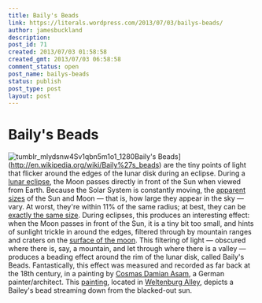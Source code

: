 ```yaml
---
title: Baily's Beads
link: https://literals.wordpress.com/2013/07/03/bailys-beads/
author: jamesbuckland
description: 
post_id: 71
created: 2013/07/03 01:58:58
created_gmt: 2013/07/03 06:58:58
comment_status: open
post_name: bailys-beads
status: publish
post_type: post
layout: post
---
```


# Baily's Beads

![tumblr_mlydsnw4Sv1qbn5m1o1_1280](http://literals.files.wordpress.com/2013/07/tumblr_mlydsnw4sv1qbn5m1o1_1280.jpg?w=300)Baily's Beads](http://en.wikipedia.org/wiki/Baily%27s_beads) are the tiny points of light that flicker around the edges of the lunar disk during an eclipse. During a [lunar eclipse](https://en.wikipedia.org/wiki/Lunar_eclipse), the Moon passes directly in front of the Sun when viewed from Earth. Because the Solar System is constantly moving, the [apparent sizes](https://en.wikipedia.org/wiki/Angular_diameter) of the Sun and Moon — that is, how large they appear in the sky — vary. At worst, they're within 11% of the same radius; at best, they can be [exactly the same size](http://www.wolframalpha.com/input/?i=apparent+size+of+the+sun%2C+moon). During eclipses, this produces an interesting effect: when the Moon passes in front of the Sun, it is a tiny bit too small, and hints of sunlight trickle in around the edges, filtered through by mountain ranges and craters on the [surface of the moon](http://en.wikipedia.org/wiki/Topography_of_the_Moon). This filtering of light — obscured where there is, say, a mountain, and let through where there is a valley — produces a beading effect around the rim of the lunar disk, called Baily's Beads. Fantastically, this effect was measured and recorded as far back at the 18th century, in a painting by [Cosmas Damian Asam](http://en.wikipedia.org/wiki/Cosmas_Damian_Asam), a German painter/architect. This [painting](http://apod.nasa.gov/apod/ap080128.html), located in [Weltenburg Alley](http://en.wikipedia.org/wiki/Weltenburg_Abbey), depicts a Bailey's bead streaming down from the blacked-out sun.